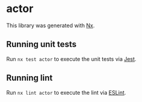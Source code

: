# actor

This library was generated with [Nx](https://nx.dev).

## Running unit tests

Run `nx test actor` to execute the unit tests via [Jest](https://jestjs.io).

## Running lint

Run `nx lint actor` to execute the lint via [ESLint](https://eslint.org/).
